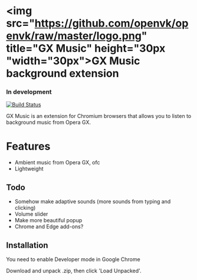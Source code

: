 # <img src="https://github.com/openvk/openvk/raw/master/logo.png" title="GX Music" height="30px "width="30px">GX Music background extension
### In development

[![Build Status](https://travis-ci.org/joemccann/dillinger.svg?branch=master)](https://github.com/mbs0ft/GX-music)

GX Music is an extension for Chromium browsers that allows you 
to listen to background music from Opera GX.

# Features
- Ambient music from Opera GX, ofc
- Lightweight

## Todo
- Somehow make adaptive sounds (more sounds from typing and clicking)
- Volume slider
- Make more beautiful popup
- Chrome and Edge add-ons?

## Installation

You need to enable Developer mode in Google Chrome

Download and unpack .zip, then click 'Load Unpacked'.
